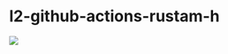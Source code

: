 # l2-github-actions-rustam-h

<a href="https://github.com/bhos-qa/l2-github-actions-rustam-h/actions/workflows/flow.yml">
    <img src="https://github.com/bhos-qa/l2-github-actions-rustam-h/actions/workflows/flow.yml/badge.svg?style=flat" />
</a>
